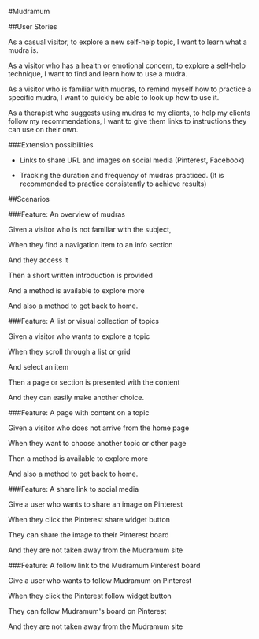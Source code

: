 #Mudramum

##User Stories

As a casual visitor,
to explore a new self-help topic,
I want to learn what a mudra is.

As a visitor who has a health or emotional concern,
to explore a self-help technique, 
I want to find and learn how to use a mudra.

As a visitor who is familiar with mudras,
to remind myself how to practice a specific mudra,
I want to quickly be able to look up how to use it.

As a therapist who suggests using mudras to my clients,
to help my clients follow my recommendations,
I want to give them links to instructions they can use on their own.

###Extension possibilities

* Links to share URL and images on social media (Pinterest, Facebook)

* Tracking the duration and frequency of mudras practiced. (It is recommended to practice consistently to achieve results)

##Scenarios

###Feature: An overview of mudras

Given a visitor who is not familiar with the subject,

When they find a navigation item to an info section

And they access it

Then a short written introduction is provided

And a method is available to explore more

And also a method to get back to home.


###Feature: A list or visual collection of topics

Given a visitor who wants to explore a topic

When they scroll through a list or grid

And select an item 

Then a page or section is presented with the content

And they can easily make another choice.


###Feature: A page with content on a topic

Given a visitor who does not arrive from the home page

When they want to choose another topic or other page

Then a method is available to explore more

And also a method to get back to home.


###Feature: A share link to social media

Give a user who wants to share an image on Pinterest

When they click the Pinterest share widget button

They can share the image to their Pinterest board

And they are not taken away from the Mudramum site


###Feature: A follow link to the Mudramum Pinterest board

Give a user who wants to follow Mudramum on Pinterest

When they click the Pinterest follow widget button

They can follow Mudramum's board on Pinterest

And they are not taken away from the Mudramum site



